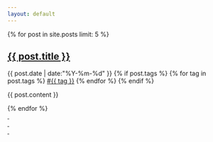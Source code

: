 ```yaml
---
layout: default
---
```

<div>
{% for post in site.posts limit: 5 %}
<article>
    <h2><a href="{{ post.url }}">{{ post.title }}</a></h2>
    <p class="meta">
        <span class="time">
          <time datetime="{{ post.date | date:"%Y-%m-%d" }}">{{ post.date | date:"%Y-%m-%d" }}</time>
        </span>
        {% if post.tags %}
        <span class="tags">
          {% for tag in post.tags %}
          <a href="/tags.html#{{ tag }}" title="{{ tag }}">#{{ tag }}</a>
          {% endfor %}
        </span>
        {% endif %}
    </p>
    <p class="post">
        {{ post.content }}
    </p>
</article>
{% endfor %}
</div>
<div class="center">
    <a href="/archive.html" class="circle-wrapper">
    <div class="circle">&nbsp;</div>
    <div class="circle">&nbsp;</div>
    <div class="circle">&nbsp;</div>
    </a>
</div>